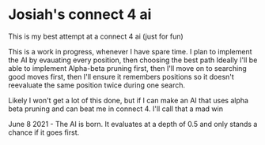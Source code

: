 # Josiah's connect 4 ai  

This is my best attempt at a connect 4 ai (just for fun)


This is a work in progress, whenever I have spare time. I plan to implement the AI by evauating every position, then choosing the best path
Ideally I'll be able to implement Alpha-beta pruning first, then I'll move on to searching good moves first, then I'll ensure it remembers positions so it doesn't reevaluate the same position twice during one search. 

Likely I won't get a lot of this done, but if I can make an AI that uses alpha beta pruning and can beat me in connect 4. I'll call that a mad win

June 8 2021 - The AI is born. It evaluates at a depth of 0.5 and only stands a chance if it goes first.



